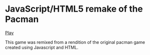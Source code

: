 JavaScript/HTML5 remake of the Pacman
=====================================

[Play](https://allyson-english.github.io/viral_load/index)  

This game was remixed from a rendition of the original pacman game created using Javascript and HTML. 
